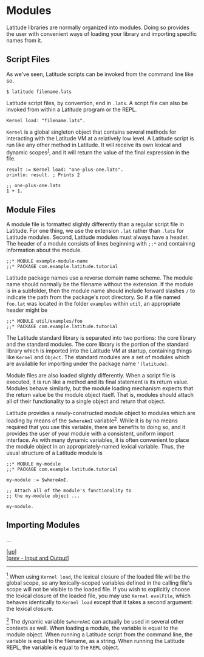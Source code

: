 
# Modules

Latitude libraries are normally organized into modules. Doing so
provides the user with convenient ways of loading your library and
importing specific names from it.

## Script Files

As we've seen, Latitude scripts can be invoked from the command line
like so.

    $ latitude filename.lats

Latitude script files, by convention, end in `.lats`. A script file
can also be invoked from within a Latitude program or the REPL.

    Kernel load: "filename.lats".

`Kernel` is a global singleton object that contains several methods
for interacting with the Latitude VM at a relatively low level. A
Latitude script is run like any other method in Latitude. It will
receive its own lexical and dynamic scopes<sup><a name="footnote-01a"
href="#user-content-footnote-01f">1</a></sup>, and it will return the
value of the final expression in the file.

    result := Kernel load: "one-plus-one.lats".
    println: result. ; Prints 2

    ;; one-plus-one.lats
    1 + 1.

## Module Files

A module file is formatted slightly differently than a regular script
file in Latitude. For one thing, we use the extension `.lat` rather
than `.lats` for Latitude modules. Second, Latitude modules must
always have a header. The header of a module consists of lines
beginning with `;;*` and containing information about the module.

    ;;* MODULE example-module-name
    ;;* PACKAGE com.example.latitude.tutorial

Latitude package names use a reverse domain name scheme. The module
name should normally be the filename without the extension. If the
module is in a subfolder, then the module name should include forward
slashes `/` to indicate the path from the package's root directory. So
if a file named `foo.lat` was located in the folder `examples` within
`util`, an appropriate header might be

    ;;* MODULE util/examples/foo
    ;;* PACKAGE com.example.latitude.tutorial

The Latitude standard library is separated into two portions: the core
library and the standard modules. The core library is the portion of
the standard library which is imported into the Latitude VM at
startup, containing things like `Kernel` and `Object`. The standard
modules are a set of modules which are available for importing under
the package name `'(latitude)`.

Module files are also loaded slightly differently. When a script file
is executed, it is run like a method and its final statement is its
return value. Modules behave similarly, but the module loading
mechanism expects that the return value be the module object itself.
That is, modules should attach all of their functionality to a single
object and return that object.

Latitude provides a newly-constructed module object to modules which
are loading by means of the `$whereAmI` variable<sup><a
name="footnote-02a" href="#user-content-footnote-02f">2</a></sup>.
While it is by no means required that you use this variable, there are
benefits to doing so, and it provides the user of your module with a
consistent, uniform import interface. As with many dynamic variables,
it is often convenient to place the module object in an
appropriately-named lexical variable. Thus, the usual structure of a
Latitude module is

    ;;* MODULE my-module
    ;;* PACKAGE com.example.latitude.tutorial

    my-module := $whereAmI.

    ;; Attach all of the module's functionality to
    ;; the my-module object ...

    my-module.

## Importing Modules

...

[[up](.)]
<br/>[[prev - Input and Output](io.md)]

<hr/>

<a name="footnote-01f"
href="#user-content-footnote-01a"><sup>1</sup></a> When using `Kernel
load`, the lexical closure of the loaded file will be the global
scope, so any lexically-scoped variables defined in the calling file's
scope will not be visible to the loaded file. If you wish to
explicitly choose the lexical closure of the loaded file, you may use
`Kernel evalFile`, which behaves identically to `Kernel load` except
that it takes a second argument: the lexical closure.

<a name="footnote-02f"
href="#user-content-footnote-02a"><sup>2</sup></a> The dynamic
variable `$whereAmI` can actually be used in several other contexts as
well. When loading a module, the variable is equal to the module
object. When running a Latitude script from the command line, the
variable is equal to the filename, as a string. When running the
Latitude REPL, the variable is equal to the `REPL` object.
